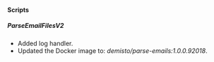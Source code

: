 
#### Scripts

##### ParseEmailFilesV2

- Added log handler.
- Updated the Docker image to: *demisto/parse-emails:1.0.0.92018*.
